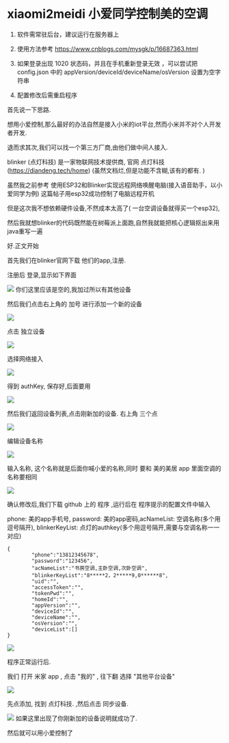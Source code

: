 # xiaomi2meidi  小爱同学控制美的空调 

1. 软件需常驻后台，建议运行在服务器上

2. 使用方法参考  https://www.cnblogs.com/mysgk/p/16687363.html

3. 如果登录出现 1020 状态码，并且在手机重新登录无效 ，可以尝试把 config.json 中的 appVersion/deviceId/deviceName/osVersion 设置为空字符串

4. 配置修改后需重启程序




首先说一下思路.

想用小爱控制,那么最好的办法自然是接入小米的iot平台,然而小米并不对个人开发者开发.

退而求其次,我们可以找一个第三方厂商,由他们做中间人接入.

blinker (点灯科技) 是一家物联网技术提供商, 官网 点灯科技 (https://diandeng.tech/home)  (虽然文档烂,但是功能不含糊,该有的都有. )

虽然我之前参考 使用ESP32和Blinker实现远程网络唤醒电脑(接入语音助手，以小爱同学为例) 这篇帖子用esp32成功控制了电脑远程开机

但是这次我不想依赖硬件设备,不然成本太高了( 一台空调设备就得买一个esp32),

然后我就想blinker的代码既然能在树莓派上面跑,自然我就能把核心逻辑抠出来用java重写一遍

好.正文开始

首先我们在blinker官网下载 他们的app,注册.

注册后 登录,显示如下界面

![](https://img2022.cnblogs.com/blog/695883/202209/695883-20220912214412765-1101047799.jpg)
你们这里应该是空的,我加过所以有其他设备

然后我们点击右上角的 加号 进行添加一个新的设备

![](https://img2022.cnblogs.com/blog/695883/202209/695883-20220912214435190-316562765.jpg)

点击 独立设备

![](https://img2022.cnblogs.com/blog/695883/202209/695883-20220912214439546-953173405.jpg)

选择网络接入

![](https://img2022.cnblogs.com/blog/695883/202209/695883-20220912214444553-1124195692.jpg)

得到 authKey, 保存好,后面要用

![](https://img2022.cnblogs.com/blog/695883/202209/695883-20220912214448118-292088096.jpg)

然后我们返回设备列表,点击刚新加的设备. 右上角 三个点

![](https://img2022.cnblogs.com/blog/695883/202209/695883-20220912214451612-1672691443.jpg)

编辑设备名称

![](https://img2022.cnblogs.com/blog/695883/202209/695883-20220912214454329-294511756.jpg)

输入名称, 这个名称就是后面你喊小爱的名称,同时 要和 美的美居 app 里面空调的名称要相同

![](https://img2022.cnblogs.com/blog/695883/202209/695883-20220912214458390-1237804476.jpg)

确认修改后,我们下载 github 上的 程序 ,运行后在 程序提示的配置文件中输入

phone: 美的app手机号, password: 美的app密码,acNameList: 空调名称(多个用逗号隔开), blinkerKeyList: 点灯的authkey(多个用逗号隔开,需要与空调名称一一对应)
```
{
        "phone":"13812345678",
        "password":"123456",
        "acNameList":"书房空调,主卧空调,次卧空调",
        "blinkerKeyList":"8*****2，2*****9,0******8",
        "uid":"",
        "accessToken":"",
        "tokenPwd":"",
        "homeId":"",
        "appVersion":"",
        "deviceId":"",
        "deviceName":"",
        "osVersion":"",
        "deviceList":[]
}
```
![](https://img2022.cnblogs.com/blog/695883/202209/695883-20220912214501893-836525093.jpg)

程序正常运行后.

我们 打开 米家 app , 点击 "我的" , 往下翻 选择 "其他平台设备"

![](https://img2022.cnblogs.com/blog/695883/202209/695883-20220912214504856-256340649.jpg)

先点添加, 找到 点灯科技. ,然后点击 同步设备.

![](https://img2022.cnblogs.com/blog/695883/202209/695883-20220912214507837-1815736572.jpg)
如果这里出现了你刚新加的设备说明就成功了.

然后就可以用小爱控制了


